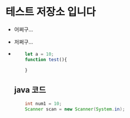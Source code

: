 # 테스트 저장소 입니다
- 어쩌구...
- 저쩌구...
- ```javascript
      let a = 10;
      function test(){

      }
  ```

  ## java 코드
  ```java
      int num1 = 10;
      Scanner scan = new Scanner(System.in);
  ```
